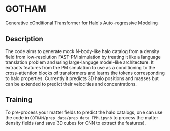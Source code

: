 # GOTHAM
Generative cOnditional Transformer for Halo's Auto-regressive Modeling

## Description
The code aims to generate mock N-body-like halo catalog from a density field from low-resolution FAST-PM simulation by treating it like a language translation problem and using large-languge model-like architecture. It extracts features from the PM simulation to use as a conditioning to the cross-attention blocks of transformers and learns the tokens corresponding to halo properties. Currently it predicts 3D halo positions and masses but can be extended to predict their velocities and concentrations.

## Training
To pre-process your matter fields to predict the halo catalogs, one can use the code in ```GOTHAM/prep_data/prep_data_FPM.ipynb``` to process the matter density fields (and save 3D cubes for CNN to extract the features).  


